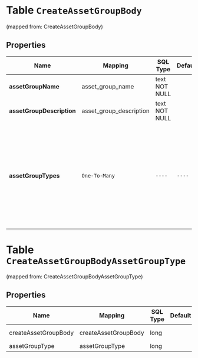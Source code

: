 
# Table `CreateAssetGroupBody`
(mapped from: CreateAssetGroupBody)

## Properties
Name | Mapping | SQL Type | Default | Type | Description | Notes
---- | ------- | -------- | ------- | ---- | ----------- | -----
**assetGroupName** | asset_group_name | text NOT NULL |  | **kotlin.String** | Asset Group name | 
**assetGroupDescription** | asset_group_description | text NOT NULL |  | **kotlin.String** | Asset group description | 
**assetGroupTypes** | `One-To-Many` | `----` | `----`  | [**kotlin.Array&lt;AssetGroupType&gt;**](AssetGroupType.md) | Asset Group Types. Note: The asset group types are used for user reference and categorization purposes only and do not impact the functionality of the asset group. | 




# **Table `CreateAssetGroupBodyAssetGroupType`**
(mapped from: CreateAssetGroupBodyAssetGroupType)

## Properties
Name | Mapping | SQL Type | Default | Type | Description | Notes
---- | ------- | -------- | ------- | ---- | ----------- | -----
createAssetGroupBody | createAssetGroupBody | long | | kotlin.Long | Primary Key | *one*
assetGroupType | assetGroupType | long | | kotlin.Long | Foreign Key | *many*



